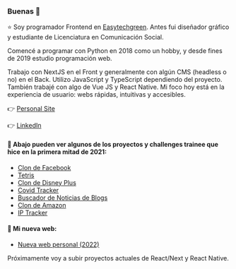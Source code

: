 ### Buenas 👋

⭐ Soy programador Frontend en [Easytechgreen](https://easytechgreen.com/). Antes fui diseñador gráfico y estudiante de Licenciatura en Comunicación Social.

Comencé a programar con Python en 2018 como un hobby, y desde fines de 2019 estudio programación web. 

Trabajo con NextJS en el Front y generalmente con algún CMS (headless o no) en el Back. Utilizo JavaScript y TypeScript dependiendo del proyecto. También trabajé con algo de Vue JS y React Native. Mi foco hoy está en la experiencia de usuario: webs rápidas, intuitivas y accesibles.

👉 [Personal Site](https://imanol.vercel.app/)

👉 [LinkedIn](https://www.linkedin.com/in/imanol-rtega/)

#### 🚀 Abajo pueden ver algunos de los proyectos y challenges trainee que hice en la primera mitad de 2021:

- [Clon de Facebook](https://clone-sepia.vercel.app/)
- [Tetris](https://tetris-reactjs.vercel.app/)
- [Clon de Disney Plus](https://disney-clon-51eba.web.app/)
- [Covid Tracker](https://covid-tracker-vue.vercel.app/)
- [Buscador de Noticias de Blogs](https://blogcito.netlify.app/)
- [Clon de Amazon](https://clone-563e4.web.app/)
- [IP Tracker](https://github.com/imanolrtega/ip-tracker)

#### 🚀 Mi nueva web:

- [Nueva web personal (2022)](https://imanol.vercel.app/)

Próximamente voy a subir proyectos actuales de React/Next y React Native.
